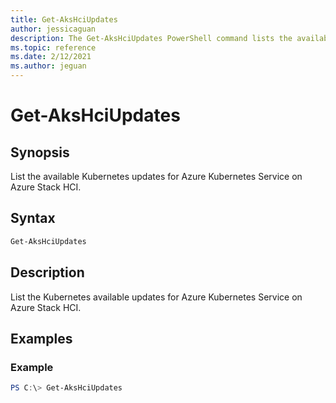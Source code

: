 ```yaml
---
title: Get-AksHciUpdates
author: jessicaguan
description: The Get-AksHciUpdates PowerShell command lists the available Kubernetes updates for AKS on Azure Stack HCI.
ms.topic: reference
ms.date: 2/12/2021
ms.author: jeguan
---
```


# Get-AksHciUpdates

## Synopsis
List the available Kubernetes updates for Azure Kubernetes Service on Azure Stack HCI.

## Syntax

```powershell
Get-AksHciUpdates
```

## Description
List the Kubernetes available updates for Azure Kubernetes Service on Azure Stack HCI.

## Examples

### Example
```powershell
PS C:\> Get-AksHciUpdates
```

